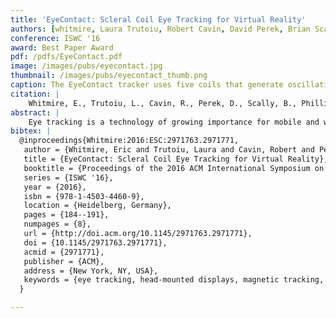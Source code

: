 ```yaml
---
title: 'EyeContact: Scleral Coil Eye Tracking for Virtual Reality'
authors: [whitmire, Laura Trutoiu, Robert Cavin, David Perek, Brian Scally, James O. Phillips, patel]
conference: ISWC '16
award: Best Paper Award
pdf: /pdfs/EyeContact.pdf
image: /images/pubs/eyecontact.jpg
thumbnail: /images/pubs/eyecontact_thumb.png
caption: The EyeContact tracker uses five coils that generate oscillating magnetic fields. By examining the signal in the scleral coil worn by the user, we are able to reconstruct the eye's orientation. Our model is able to predict eye gaze orientation with a mean error of 0.094 degrees.
citation: |
    Whitmire, E., Trutoiu, L., Cavin, R., Perek, D., Scally, B., Phillips, J., & Patel, S. (2016, September). EyeContact: Scleral Coil Eye Tracking for Virtual Reality. In Proceedings of the 2016 ACM International Symposium on Wearable Computers. ACM. (in press)
abstract: |
    Eye tracking is a technology of growing importance for mobile and wearable systems, particularly for newly emerging virtual and augmented reality applications (VR and AR). Current eye tracking solutions for wearable AR and VR headsets rely on optical tracking and achieve a typical accuracy of 0.5° to 1°. We investigate a high temporal and spatial resolution eye tracking system based on magnetic tracking using scleral search coils. This technique has historically relied on large generator coils several meters in diameter or requires a restraint for the user’s head. We propose a wearable scleral search coil tracking system that allows the user to walk around, and eliminates the need for a head restraint or room-sized coils. Our technique involves a unique placement of generator coils as well as a new calibration approach that accounts for the less uniform magnetic field created by the smaller coils. Using this technique, we can estimate the orientation of the eye with a mean calibrated accuracy of 0.094°.
bibtex: |
  @inproceedings{Whitmire:2016:ESC:2971763.2971771,
   author = {Whitmire, Eric and Trutoiu, Laura and Cavin, Robert and Perek, David and Scally, Brian and Phillips, James and Patel, Shwetak},
   title = {EyeContact: Scleral Coil Eye Tracking for Virtual Reality},
   booktitle = {Proceedings of the 2016 ACM International Symposium on Wearable Computers},
   series = {ISWC '16},
   year = {2016},
   isbn = {978-1-4503-4460-9},
   location = {Heidelberg, Germany},
   pages = {184--191},
   numpages = {8},
   url = {http://doi.acm.org/10.1145/2971763.2971771},
   doi = {10.1145/2971763.2971771},
   acmid = {2971771},
   publisher = {ACM},
   address = {New York, NY, USA},
   keywords = {eye tracking, head-mounted displays, magnetic tracking, scleral search coils, virtual reality},
  } 

---
```

